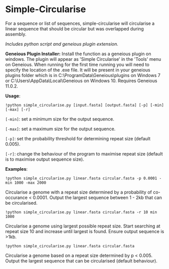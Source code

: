 # Simple-Circularise
For a sequence or list of sequences, simple-circularise will circularise a linear sequence that should be circular but was overlapped during assembly.

_Includes python script and geneious plugin extension._

**Geneious Plugin Installer:** Install the function as a geneious plugin on windows. The plugin will appear as 'Simple Circularise' in the 'Tools' menu on Geneious. When running for the first time running you will need to specify the location of the .exe file. It will be present in your geneious plugins folder which is in C:\ProgramData\Geneious\plugins on Windows 7 or C:\Users\AppData\Local\Geneious on Windows 10. Requires Geneious 11.0.2.

**Usage**: 
```shell 
!python simple_circularise.py [input.fasta] [output.fasta] [-p] [-min] [-max] [-r]
```
```[-min]```: set a minimum size for the output sequence. 

```[-max]```: set a maximum size for the output sequence.

```[-p]```: set the probability threshold for determining repeat size (default 0.005). 

```[-r]```: change the behaviour of the program to maximise repeat size (default is to maximise output sequence size). 


**Examples**:

```shell
!python simple_circularise.py linear.fasta circular.fasta -p 0.0001 -min 1000 -max 2000
``` 
Circularise a genome with a repeat size determined by a probability of co-occurance < 0.0001. Output the largest sequence between 1 - 2kb  that can be circularised.

```shell
!python simple_circularise.py linear.fasta circular.fasta -r 10 min 1000
```

Circularise a genome using largest possible repeat size. Start searching at repeat size 10 and increase until largest is found. Ensure output sequence is >1kb.

```shell
!python simple_circularise.py linear.fasta circular.fasta 
```
Circularise a genome based on a repeat size determined by p < 0.005. Output the largest sequence that can be circularised (default behaviour). 
